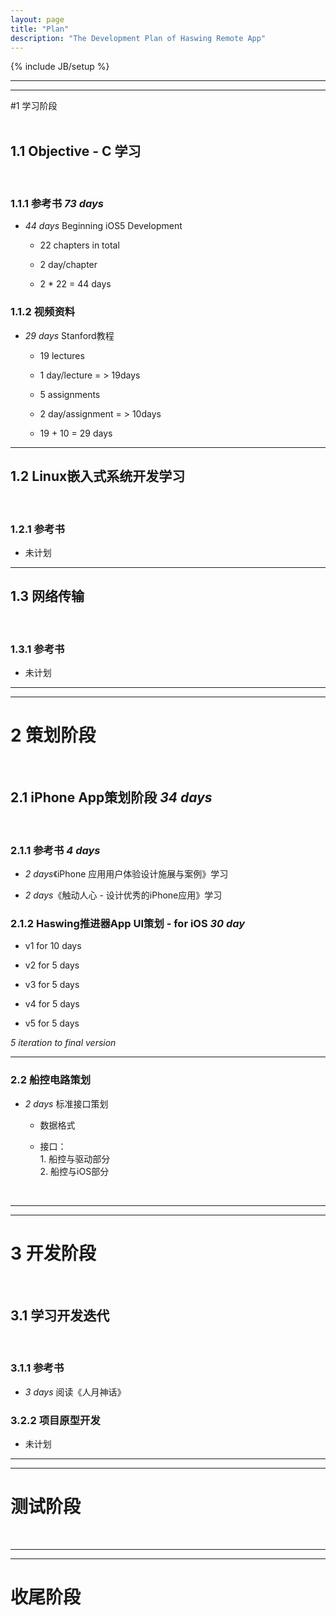 ```yaml
---
layout: page
title: "Plan"
description: "The Development Plan of Haswing Remote App"
---
```

{% include JB/setup %}
  
---  
---
#1 学习阶段  
</br>  

## 1.1 Objective - C 学习  
</br>  
  
### 1.1.1 参考书 *73 days*
  
- *44 days* Beginning iOS5 Development
  
	* 22 chapters in total  

	* 2 day/chapter   
  
	* 2 * 22 = 44 days  
   
  
### 1.1.2 视频资料 
	  
- *29 days* Stanford教程
  		  
	* 19 lectures
  		  
	* 1 day/lecture = > 19days
  		  
	* 5 assignments
   		  
	* 2 day/assignment = > 10days
  		  
	* 19 + 10 = 29 days  
  
---  
 
## 1.2 Linux嵌入式系统开发学习   
</br>  
  
### 1.2.1 参考书    
  
- 未计划      

---  
  
## 1.3 网络传输  
</br>    

### 1.3.1 参考书   
 
- 未计划  

  
---
---  

# 2 策划阶段    
</br>
  
## 2.1 iPhone App策划阶段 *34 days*  
</br>
  
### 2.1.1 参考书 *4 days*  
  
- *2 days*《iPhone 应用用户体验设计施展与案例》学习  
  
- *2 days*《触动人心 - 设计优秀的iPhone应用》学习  

  
### 2.1.2 Haswing推进器App UI策划 - for iOS *30 day*  
 
- v1 for 10 days
	  
- v2 for 5 days
	  
- v3 for 5 days
	  
- v4 for 5 days
	  
- v5 for 5 days
 
*5 iteration to final version*   
  
---
  
### 2.2 船控电路策划

- *2 days* 标准接口策划 

	* 数据格式  

	* 接口：<br/>1. 船控与驱动部分<br/>2. 船控与iOS部分  
</br>
  
---  
---  

# 3 开发阶段  
</br>  

## 3.1 学习开发迭代
</br>  

### 3.1.1 参考书  
  
- *3 days* 阅读《人月神话》
  
### 3.2.2 项目原型开发  
  
- 未计划
  
---  
---  

# 测试阶段
</br>  
  
---  
---  

# 收尾阶段
</br>
